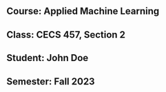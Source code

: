 ## Course: Applied Machine Learning
## Class: CECS 457, Section 2
## Student:  John Doe
## Semester: Fall 2023
